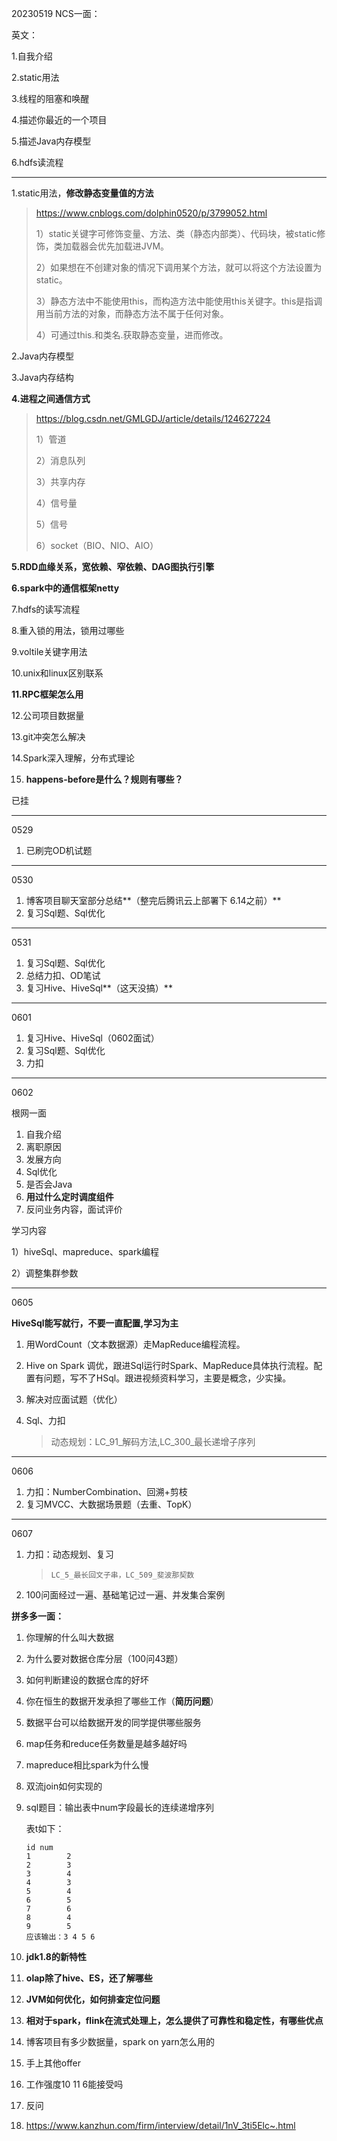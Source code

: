 20230519 NCS一面：

英文：

1.自我介绍

2.static用法

3.线程的阻塞和唤醒

4.描述你最近的一个项目

5.描述Java内存模型

6.hdfs读流程

--------------------------------------------

1.static用法，**修改静态变量值的方法**

> https://www.cnblogs.com/dolphin0520/p/3799052.html
>
> 1）static关键字可修饰变量、方法、类（静态内部类）、代码块，被static修饰，类加载器会优先加载进JVM。
>
> 2）如果想在不创建对象的情况下调用某个方法，就可以将这个方法设置为static。
>
> 3）静态方法中不能使用this，而构造方法中能使用this关键字。this是指调用当前方法的对象，而静态方法不属于任何对象。
>
> 4）可通过this.和类名.获取静态变量，进而修改。

2.Java内存模型

3.Java内存结构

**4.进程之间通信方式**

>  https://blog.csdn.net/GMLGDJ/article/details/124627224
>
> 1）管道
>
> 2）消息队列
>
> 3）共享内存
>
> 4）信号量
>
> 5）信号
>
> 6）socket（BIO、NIO、AIO）

**5.RDD血缘关系，宽依赖、窄依赖、DAG图执行引擎**

**6.spark中的通信框架netty**

7.hdfs的读写流程

8.重入锁的用法，锁用过哪些

9.voltile关键字用法

10.unix和linux区别联系

**11.RPC框架怎么用**

12.公司项目数据量

13.git冲突怎么解决

14.Spark深入理解，分布式理论

15. **happens-before是什么？规则有哪些？**

已挂

---

0529

1. 已刷完OD机试题

---

0530

1. 博客项目聊天室部分总结**（整完后腾讯云上部署下 6.14之前）**
2. 复习Sql题、Sql优化

---

0531

1. 复习Sql题、Sql优化
2. 总结力扣、OD笔试
3. 复习Hive、HiveSql**（这天没搞）**

---

0601

1. 复习Hive、HiveSql（0602面试）
2. 复习Sql题、Sql优化
3. 力扣

---

0602 

根网一面

1. 自我介绍
2. 离职原因
3. 发展方向
4. Sql优化
5. 是否会Java
6. **用过什么定时调度组件**
7. 反问业务内容，面试评价

学习内容

1）hiveSql、mapreduce、spark编程

2）调整集群参数

---

0605

**HiveSql能写就行，不要一直配置,学习为主**

1. 用WordCount（文本数据源）走MapReduce编程流程。

2. Hive on Spark 调优，跟进Sql运行时Spark、MapReduce具体执行流程。配置有问题，写不了HSql。跟进视频资料学习，主要是概念，少实操。

3. 解决对应面试题（优化）

4. Sql、力扣
   > 动态规划：LC_91_解码方法,LC_300_最长递增子序列

---

0606

1. 力扣：NumberCombination、回溯+剪枝
2. 复习MVCC、大数据场景题（去重、TopK）

---

0607

1. 力扣：动态规划、复习

   > ```
   > LC_5_最长回文子串，LC_509_斐波那契数
   > ```

2. 100问面经过一遍、基础笔记过一遍、并发集合案例

**拼多多一面：**

1. 你理解的什么叫大数据

2. 为什么要对数据仓库分层（100问43题）

3. 如何判断建设的数据仓库的好坏

4. 你在恒生的数据开发承担了哪些工作（**简历问题**）

5. 数据平台可以给数据开发的同学提供哪些服务

6. map任务和reduce任务数量是越多越好吗

7. mapreduce相比spark为什么慢

8. 双流join如何实现的

9. sql题目：输出表中num字段最长的连续递增序列

   表t如下：

   ~~~
   id num
   1		2
   2		3
   3		4
   4		3
   5		4
   6		5
   7		6
   8		4
   9		5
   应该输出：3 4 5 6
   ~~~

10. **jdk1.8的新特性**

11. **olap除了hive、ES，还了解哪些**

12. **JVM如何优化，如何排查定位问题**

13. **相对于spark，flink在流式处理上，怎么提供了可靠性和稳定性，有哪些优点**

14. 博客项目有多少数据量，spark on yarn怎么用的

15. 手上其他offer

16. 工作强度10 11 6能接受吗

17. 反问

18. https://www.kanzhun.com/firm/interview/detail/1nV_3ti5Elc~.html

    
